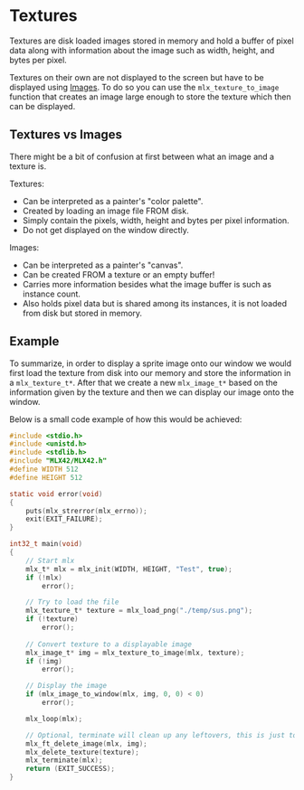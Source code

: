 <!----------------------------------------------------------------------------
Copyright @ 2021-2022 Codam Coding College. All rights reserved.
See copyright and license notice in the root project for more information.
----------------------------------------------------------------------------->

# Textures

Textures are disk loaded images stored in memory and hold a buffer of pixel data along with information 
about the image such as width, height, and bytes per pixel.

Textures on their own are not displayed to the screen but have to be displayed using [Images](./Images.md).
To do so you can use the `mlx_texture_to_image` function that creates an image large enough to store the 
texture which then can be displayed.

## Textures vs Images

There might be a bit of confusion at first between what an image and a texture is.

Textures:
* Can be interpreted as a painter's "color palette".
* Created by loading an image file FROM disk.
* Simply contain the pixels, width, height and bytes per pixel information.
* Do not get displayed on the window directly.

Images:
* Can be interpreted as a painter's "canvas".
* Can be created FROM a texture or an empty buffer!
* Carries more information besides what the image buffer is such as instance count.
* Also holds pixel data but is shared among its instances, it is not loaded from disk but stored in memory.

## Example

To summarize, in order to display a sprite image onto our window we would first load the texture from 
disk into our memory and store the information in a `mlx_texture_t*`. After that we create a new `mlx_image_t*` 
based on the information given by the texture and then we can display our image onto the window.

Below is a small code example of how this would be achieved:

```C
#include <stdio.h>
#include <unistd.h>
#include <stdlib.h>
#include "MLX42/MLX42.h"
#define WIDTH 512
#define HEIGHT 512

static void error(void)
{
	puts(mlx_strerror(mlx_errno));
	exit(EXIT_FAILURE);
}

int32_t	main(void)
{
	// Start mlx
	mlx_t* mlx = mlx_init(WIDTH, HEIGHT, "Test", true);
	if (!mlx)
        error();

	// Try to load the file
	mlx_texture_t* texture = mlx_load_png("./temp/sus.png");
	if (!texture)
        error();
	
	// Convert texture to a displayable image
	mlx_image_t* img = mlx_texture_to_image(mlx, texture);
	if (!img)
        error();

	// Display the image
	if (mlx_image_to_window(mlx, img, 0, 0) < 0)
        error();

	mlx_loop(mlx);

	// Optional, terminate will clean up any leftovers, this is just to demonstrate.
	mlx_ft_delete_image(mlx, img);
	mlx_delete_texture(texture);
	mlx_terminate(mlx);
	return (EXIT_SUCCESS);
}
```
